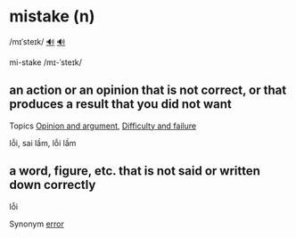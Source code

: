# mistake (n)

/mɪˈsteɪk/ [🔊](https://www.oxfordlearnersdictionaries.com/media/english/uk_pron/m/mis/mista/mistake__gb_2.mp3) [🔊](https://www.oxfordlearnersdictionaries.com/media/english/us_pron/m/mis/mista/mistake__us_2.mp3)

mi-stake /mɪ-ˈsteɪk/

## an action or an opinion that is not correct, or that produces a result that you did not want

Topics [Opinion and argument](../topics/opinion-and-argument.md#opinion--argument), [Difficulty and failure](../topics/difficulty-and-failure.md#difficulty--failure)

lỗi, sai lầm, lỗi lầm

## a word, figure, etc. that is not said or written down correctly

lỗi

Synonym [error](../e/error-n.md#a-mistake-especially-one-that-causes-problems-of-affects-the-result-of-something)